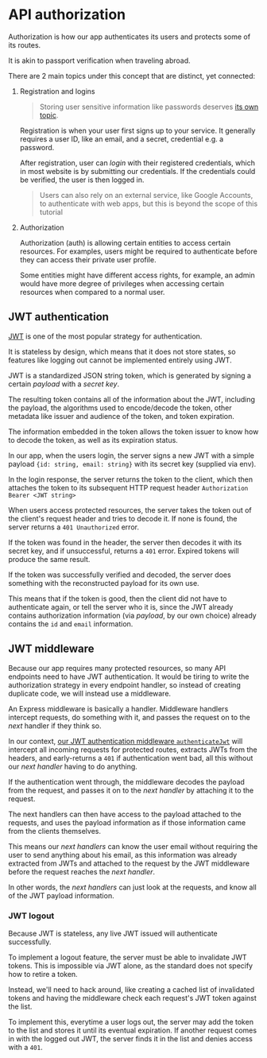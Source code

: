 # API authorization

Authorization is how our app authenticates its users
and protects some of its routes.

It is akin to passport verification when traveling abroad.

There are 2 main topics under this concept that are distinct,
yet connected:

1. Registration and logins

   > Storing user sensitive information like passwords deserves
   > [its own topic](../../domain/usecases/util/).

   Registration is when your user first signs up to your service.
   It generally requires a user ID, like an email, and a secret,
   credential e.g. a password.

   After registration, user can _login_ with their registered credentials,
   which in most website is by submitting our credentials. If the
   credentials could be verified, the user is then logged in.

   > Users can also rely on an external service, like Google Accounts,
   > to authenticate with web apps, but this is beyond the scope of
   > this tutorial

2. Authorization

   Authorization (auth) is allowing certain entities to access certain
   resources. For examples, users might be required to authenticate before
   they can access their private user profile.

   Some entities might have different access rights, for example, an admin
   would have more degree of privileges when accessing certain resources when
   compared to a normal user.

## JWT authentication

[JWT](https://en.wikipedia.org/wiki/JSON_Web_Token) is one of the most popular
strategy for authentication.

It is stateless by design, which means that it does not
store states, so features like logging out cannot be implemented entirely
using JWT.

JWT is a standardized JSON string token, which is generated by signing a certain
_payload_ with a _secret key_.

The resulting token contains all of the information about the JWT, including
the payload, the algorithms used to encode/decode the token, other metadata
like issuer and audience of the token, and token expiration.

The information embedded in the token allows the token issuer to know
how to decode the token, as well as its expiration status.

In our app, when the users login, the server signs a new JWT with a simple
payload `{id: string, email: string}` with its secret key (supplied via env).

In the login response, the server returns the token to the client,
which then attaches the token to its subsequent HTTP request header
`Authorization Bearer <JWT string>`

When users access protected resources, the server takes the token out of the
client's request header and tries to decode it. If none is found,
the server returns a `401 Unauthorized` error.

If the token was found in the header, the server then decodes it with its
secret key, and if unsuccessful, returns a `401` error. Expired tokens
will produce the same result.

If the token was successfully verified and decoded, the server does something
with the reconstructed payload for its own use.

This means that if the token is good, then the client did not have to
authenticate again, or tell the server who it is, since the JWT already contains
authorization information (via _payload_, by our own choice) already contains
the `id` and `email` information.

## JWT middleware

Because our app requires many protected resources, so many API endpoints
need to have JWT authentication. It would be tiring to write the authorization
strategy in every endpoint handler, so instead of creating duplicate code,
we will instead use a middleware.

An Express middleware is basically a handler. Middleware handlers intercept
requests, do something with it, and passes the request on to the _next_ handler
if they think so.

In our context, [our JWT authentication middleware `authenticateJwt`](./jwt.ts)
will intercept all incoming requests for protected routes, extracts JWTs from
the headers, and early-returns a `401` if authentication went bad, all this without
our _next handler_ having to do anything.

If the authentication went through, the middleware decodes the payload from
the request, and passes it on to the _next handler_ by attaching it to the request.

The next handlers can then have access to the payload attached to the requests,
and uses the payload information as if those information came from the clients themselves.

This means our _next handlers_ can know the user email without requiring the user to
send anything about his email, as this information was already extracted from JWTs
and attached to the request by the JWT middleware before the request reaches
the _next handler_.

In other words, the _next handlers_ can just look at the requests, and know all
of the JWT payload information.

### JWT logout

Because JWT is stateless, any live JWT issued will authenticate successfully.

To implement a logout feature, the server must be able to invalidate JWT tokens.
This is impossible via JWT alone, as the standard does not specify how to
retire a token.

Instead, we'll need to hack around, like creating a cached list of invalidated
tokens and having the middleware check each request's JWT token against the list.

To implement this, everytime a user logs out, the server may add the token to the
list and stores it until its eventual expiration. If another request comes in with
the logged out JWT, the server finds it in the list and denies access with a `401`.
